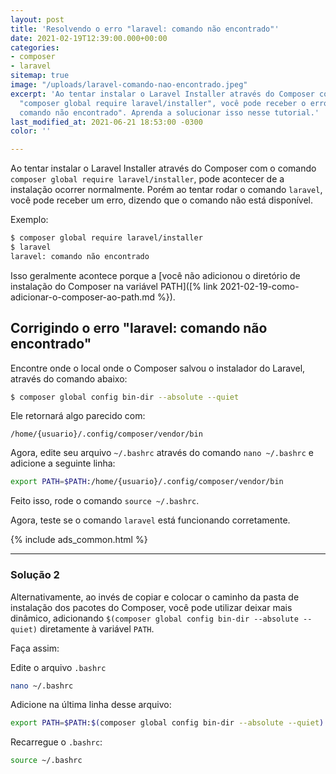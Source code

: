 ```yaml
---
layout: post
title: 'Resolvendo o erro "laravel: comando não encontrado"'
date: 2021-02-19T12:39:00.000+00:00
categories:
- composer
- laravel
sitemap: true
image: "/uploads/laravel-comando-nao-encontrado.jpeg"
excerpt: 'Ao tentar instalar o Laravel Installer através do Composer com o comando
  "composer global require laravel/installer", você pode receber o erro "laravel:
  comando não encontrado". Aprenda a solucionar isso nesse tutorial.'
last_modified_at: 2021-06-21 18:53:00 -0300
color: ''

---
```

Ao tentar instalar o Laravel Installer através do Composer com o comando `composer global require laravel/installer`, pode acontecer de a instalação ocorrer normalmente. Porém ao tentar rodar o comando `laravel`, você pode receber um erro, dizendo que o comando não está disponível.

Exemplo:

```bash
$ composer global require laravel/installer
$ laravel
laravel: comando não encontrado
```

Isso geralmente acontece porque a [você não adicionou o diretório de instalação do Composer na variável PATH](\[% link 2021-02-19-como-adicionar-o-composer-ao-path.md %}).

## Corrigindo o erro "laravel: comando não encontrado"

Encontre onde o local onde o Composer salvou o instalador do Laravel, através do comando abaixo:

```bash
$ composer global config bin-dir --absolute --quiet
```

Ele retornará algo parecido com:

```text
/home/{usuario}/.config/composer/vendor/bin
```

Agora, edite seu arquivo `~/.bashrc` através do comando `nano ~/.bashrc` e adicione a seguinte linha:

```bash
export PATH=$PATH:/home/{usuario}/.config/composer/vendor/bin
```

Feito isso, rode o comando `source ~/.bashrc`.

Agora, teste se o comando `laravel` está funcionando corretamente.

{% include ads_common.html %}
<hr />

### Solução 2

Alternativamente, ao invés de copiar e colocar o caminho da pasta de instalação dos pacotes do Composer, você pode utilizar deixar mais dinâmico, adicionando `$(composer global config bin-dir --absolute --quiet)` diretamente à variável `PATH`.

Faça assim:

Edite o arquivo `.bashrc`

```bash
nano ~/.bashrc
```

Adicione na última linha desse arquivo:

```bash
export PATH=$PATH:$(composer global config bin-dir --absolute --quiet)
```

Recarregue o `.bashrc`:

```bash
source ~/.bashrc
```